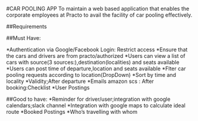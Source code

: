 #CAR POOLING APP
To maintain a web based application that enables the corporate employees at Practo to avail the facility of car pooling effectively.

##Requirements

##Must Have:

*Authentication via Google/Facebook Login: Restrict access
*Ensure that the cars and drivers are from practo/authorized
*Users can view a list of cars with source(3 sources:),destination(localities) and seats available
*Users can post time of departure,location and seats available
*Flter car pooling requests according to location(DropDown) 
*Sort by time and locality
*Validity;After departure
*Emails amazon scs : After booking:Checklist
*User Postings

##Good to have:
*Reminder for driver/user;integration with google calendars;slack channel
*Integration with google maps to calculate ideal route
*Booked Postings
*Who’s travelling with whom

